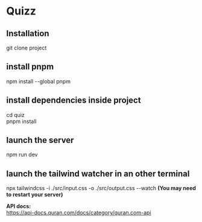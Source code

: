 # Quizz

## Installation
git clone project

## install pnpm
npm install --global pnpm

## install dependencies inside project
cd quiz \
pnpm install

## launch the server
npm run dev

## launch the tailwind watcher in an other terminal
npx tailwindcss -i ./src/input.css -o ./src/output.css --watch
**(You may need to restart your server)**

 
**API docs:** \
https://api-docs.quran.com/docs/category/quran.com-api
